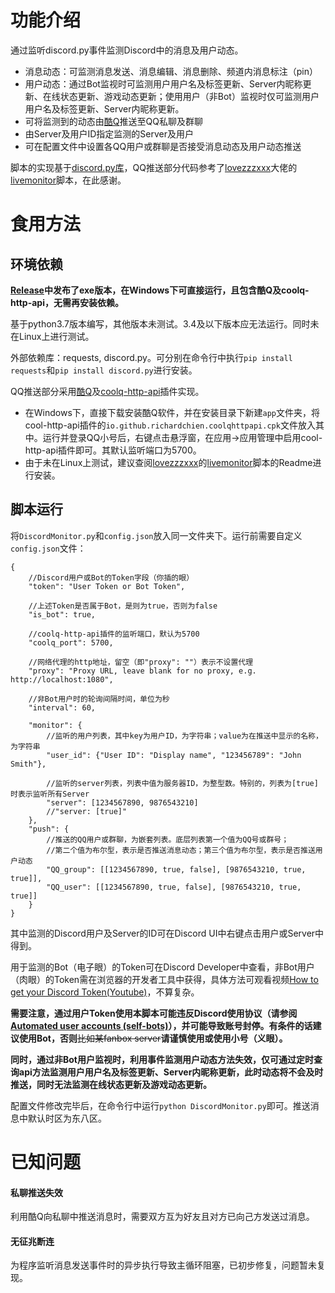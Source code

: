 # 功能介绍

通过监听discord.py事件监测Discord中的消息及用户动态。

* 消息动态：可监测消息发送、消息编辑、消息删除、频道内消息标注（pin）
* 用户动态：通过Bot监视时可监测用户用户名及标签更新、Server内昵称更新、在线状态更新、游戏动态更新；使用用户（非Bot）监视时仅可监测用户用户名及标签更新、Server内昵称更新。
* 可将监测到的动态由[酷Q](https://cqp.cc/)推送至QQ私聊及群聊
* 由Server及用户ID指定监测的Server及用户
* 可在配置文件中设置各QQ用户或群聊是否接受消息动态及用户动态推送

脚本的实现基于[discord.py库](https://pypi.org/project/discord.py/)，QQ推送部分代码参考了[lovezzzxxx](https://github.com/lovezzzxxx)大佬的[livemonitor](https://github.com/lovezzzxxx/livemonitor)脚本，在此感谢。

# 食用方法

## 环境依赖

<b>[Release](https://github.com/Snapmali/discord-monitor/releases)中发布了exe版本，在Windows下可直接运行，且包含酷Q及coolq-http-api，无需再安装依赖。</b>

基于python3.7版本编写，其他版本未测试。3.4及以下版本应无法运行。同时未在Linux上进行测试。

外部依赖库：requests, discord.py。可分别在命令行中执行`pip install requests`和`pip install discord.py`进行安装。

QQ推送部分采用[酷Q](https://cqp.cc/)及[coolq-http-api](https://github.com/richardchien/coolq-http-api/releases)插件实现。

* 在Windows下，直接下载安装酷Q软件，并在安装目录下新建`app`文件夹，将cool-http-api插件的`io.github.richardchien.coolqhttpapi.cpk`文件放入其中。运行并登录QQ小号后，右键点击悬浮窗，在应用->应用管理中启用cool-http-api插件即可。其默认监听端口为5700。
* 由于未在Linux上测试，建议查阅[lovezzzxxx](https://github.com/lovezzzxxx)的[livemonitor](https://github.com/lovezzzxxx/livemonitor#qq%E6%8E%A8%E9%80%81%E5%8F%AF%E9%80%89)脚本的Readme进行安装。

## 脚本运行

将`DiscordMonitor.py`和`config.json`放入同一文件夹下。运行前需要自定义`config.json`文件：

```
{
    //Discord用户或Bot的Token字段（你插的眼）
    "token": "User Token or Bot Token", 

    //上述Token是否属于Bot，是则为true，否则为false
    "is_bot": true, 

    //coolq-http-api插件的监听端口，默认为5700
    "coolq_port": 5700, 
    
    //网络代理的http地址，留空（即"proxy": ""）表示不设置代理
    "proxy": "Proxy URL, leave blank for no proxy, e.g. http://localhost:1080", 

    //非Bot用户时的轮询间隔时间，单位为秒
    "interval": 60,

    "monitor": {
        //监听的用户列表，其中key为用户ID，为字符串；value为在推送中显示的名称，为字符串
        "user_id": {"User ID": "Display name", "123456789": "John Smith"},

        //监听的server列表，列表中值为服务器ID，为整型数。特别的，列表为[true]时表示监听所有Server
        "server": [1234567890, 9876543210]
        //"server: [true]"
    },
    "push": {
        //推送的QQ用户或群聊，为嵌套列表。底层列表第一个值为QQ号或群号；
        //第二个值为布尔型，表示是否推送消息动态；第三个值为布尔型，表示是否推送用户动态
        "QQ_group": [[1234567890, true, false], [9876543210, true, true]],
        "QQ_user": [[1234567890, true, false], [9876543210, true, true]]
    }
}
```

其中监测的Discord用户及Server的ID可在Discord UI中右键点击用户或Server中得到。

用于监测的Bot（电子眼）的Token可在Discord Developer中查看，非Bot用户（肉眼）的Token需在浏览器的开发者工具中获得，具体方法可观看视频[How to get your Discord Token(Youtube)](https://youtu.be/tI1lzqzLQCs)，不算复杂。

<b>需要注意，通过用户Token使用本脚本可能违反Discord使用协议（请参阅[Automated user accounts (self-bots)](https://support.discord.com/hc/en-us/articles/115002192352)），并可能导致账号封停。有条件的话建议使用Bot，否则</b>~~比如某fanbox server~~<b>请谨慎使用或使用小号（义眼）。</b>

<b>同时，通过非Bot用户监视时，利用事件监测用户动态方法失效，仅可通过定时查询api方法监测用户用户名及标签更新、Server内昵称更新，此时动态将不会及时推送，同时无法监测在线状态更新及游戏动态更新。</b>

配置文件修改完毕后，在命令行中运行`python DiscordMonitor.py`即可。推送消息中默认时区为东八区。

# 已知问题

#### 私聊推送失效

利用酷Q向私聊中推送消息时，需要双方互为好友且对方已向己方发送过消息。

#### 无征兆断连

为程序监听消息发送事件时的异步执行导致主循环阻塞，已初步修复，问题暂未复现。
